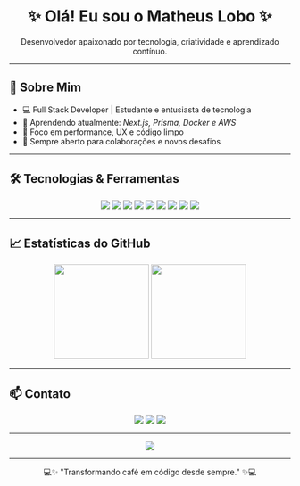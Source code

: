 <h1 align="center">✨ Olá! Eu sou o Matheus Lobo ✨</h1>
<p align="center">
  Desenvolvedor apaixonado por tecnologia, criatividade e aprendizado contínuo.
</p>

---

## 🚀 Sobre Mim

- 💻 Full Stack Developer | Estudante e entusiasta de tecnologia
- 🌱 Aprendendo atualmente: *Next.js, Prisma, Docker e AWS*
- 🎯 Foco em performance, UX e código limpo
- 🤝 Sempre aberto para colaborações e novos desafios

---

## 🛠 Tecnologias & Ferramentas

<div align="center">
  <img src="https://img.shields.io/badge/HTML5-E34F26?style=for-the-badge&logo=html5&logoColor=white"/>
  <img src="https://img.shields.io/badge/CSS3-1572B6?style=for-the-badge&logo=css3&logoColor=white"/>
  <img src="https://img.shields.io/badge/JavaScript-F7DF1E?style=for-the-badge&logo=javascript&logoColor=black"/>
  <img src="https://img.shields.io/badge/TypeScript-007ACC?style=for-the-badge&logo=typescript&logoColor=white"/>
  <img src="https://img.shields.io/badge/React-20232A?style=for-the-badge&logo=react&logoColor=61DAFB"/>
  <img src="https://img.shields.io/badge/Node.js-339933?style=for-the-badge&logo=nodedotjs&logoColor=white"/>
  <img src="https://img.shields.io/badge/PostgreSQL-4169E1?style=for-the-badge&logo=postgresql&logoColor=white"/>
  <img src="https://img.shields.io/badge/Git-F05032?style=for-the-badge&logo=git&logoColor=white"/>
  <img src="https://img.shields.io/badge/VSCode-007ACC?style=for-the-badge&logo=visualstudiocode&logoColor=white"/>
</div>

---

## 📈 Estatísticas do GitHub

<div align="center">
  <img height="170" src="https://github-readme-stats.vercel.app/api?username=matheuslobo384&show_icons=true&theme=dracula"/>
  <img height="170" src="https://github-readme-stats.vercel.app/api/top-langs/?username=matheuslobo384&layout=compact&theme=dracula"/>
</div>

---

## 📫 Contato

<div align="center">
  <a href="mailto:matheuslobodev382@email.com"><img src="https://img.shields.io/badge/Email-D14836?style=for-the-badge&logo=gmail&logoColor=white"/></a>
  <a href="https://www.linkedin.com/in/matheuslobo/" target="_blank"><img src="https://img.shields.io/badge/LinkedIn-0077B5?style=for-the-badge&logo=linkedin&logoColor=white"/></a>
  <a href="https://seuportfólio.com" target="_blank"><img src="https://img.shields.io/badge/Portfólio-000?style=for-the-badge&logo=firefox&logoColor=white"/></a>
</div>

---

<p align="center">
  <img src="https://readme-typing-svg.herokuapp.com/?color=F7A41D&size=22&center=true&vCenter=true&width=600&lines=Seja+bem-vindo+ao+meu+perfil!;Fique+à+vontade+para+explorar+meus+repositórios!;Vamos+codar+juntos%3F" />
</p>

---

<p align="center">
  💻✨ "Transformando café em código desde sempre." ✨💻
</p>
